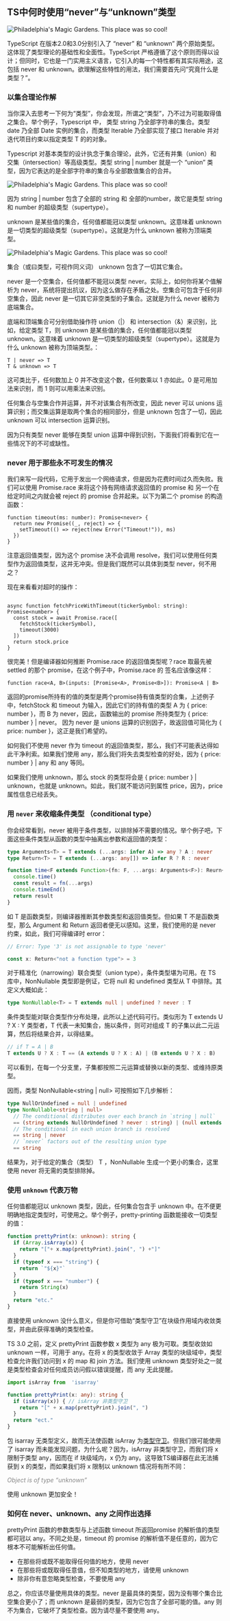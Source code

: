 ## TS中何时使用“never”与“unknown”类型

![Philadelphia's Magic Gardens. This place was so cool!](https://i2.wp.com/cdn-images-1.medium.com/max/1600/1*_wh7P-jdH2o9xHgFi1bqbw.png?resize=1818%2C1090&ssl=1 "Philadelphia's Magic Gardens")

TypeScript 在版本2.0和3.0分别引入了 “never” 和 “unknown” 两个原始类型。这体现了类型理论的基础性和全面性。TypeScript 严格遵循了这个原则而得以设计；但同时，它也是一门实用主义语言，它引入的每一个特性都有其实际用途，这包括 never 和 unknown。欲理解这些特性的用法，我们需要首先问“究竟什么是类型？”。

### 以集合理论作解

当你深入去思考一下何为“类型”，你会发现，所谓之“类型”，乃不过为可能取得值之集合。举个例子，Typescript 中， 类型 string 乃全部字符串的集合。类型 date 乃全部 Date 实例的集合，而类型 Iterable<T> 乃全部实现了接口 Iterable 并对迭代项目约束以指定类型 T 的的对象。
  
Typescript 对基本类型的设计执念于集合理论，此外，它还有并集（union）和 交集（intersection）等高级类型。类型 string | number 就是一个 “union” 类型，因为它表达的是全部字符串的集合与全部数值集合的合并。

![Philadelphia's Magic Gardens. This place was so cool!](https://i0.wp.com/cdn-images-1.medium.com/max/1600/1*ZUSJpOOStqTRvCZ8GucxSw.png?zoom=2&resize=730%2C436&ssl=1 "Philadelphia's Magic Gardens")

因为 string | number 包含了全部的 string 和 全部的number，故它是类型 string 和 number 的超级类型（supertype）。

unknown 是某些值的集合，任何值都能冠以类型 unknown。这意味着 unknown 是一切类型的超级类型（supertype）。这就是为什么 unknown 被称为顶端类型。

![Philadelphia's Magic Gardens. This place was so cool!](https://i1.wp.com/cdn-images-1.medium.com/max/1600/1*S0YZx_0dFeAvp2uB28MthA.png?zoom=2&resize=730%2C536&ssl=1 "Philadelphia's Magic Gardens")

集合（或曰类型，可视作同义词） unknown 包含了一切其它集合。

never 是一个空集合，任何值都不能冠以类型 never。实际上，如何你将某个值解析为 never，系统将提出抗议，因为这么做存在矛盾之处。空集合可包含于任何非空集合，因此 never 是一切其它非空类型的子集合。这就是为什么 never 被称为底端集合。

底端和顶端集合可分别借助操作符 union（|） 和 intersection（&）来识别，比如，给定类型 T，则
unknown 是某些值的集合，任何值都能冠以类型 unknown。这意味着 unknown 是一切类型的超级类型（supertype）。这就是为什么 unknown 被称为顶端类型。：

```
T | never => T
T & unknown => T
```

这可类比于，任何数加上 0 并不改变这个数，任何数乘以 1 亦如此。0 是可用加法来识别，而 1 则可以用乘法来识别。

任何集合与空集合作并运算，并不对该集合有所改变，因此 never 可以 unions 运算识别；而交集运算是取两个集合的相同部分，但是 unknown 包含了一切，因此 unknown 可以 intersection 运算识别。

因为只有类型 never 能够在类型 union 运算中得到识别，下面我们将看到它在一些情况下的不可或缺性。


### never 用于那些永不可发生的情况

我们来写一段代码，它用于发出一个网络请求，但是因为花费时间过久而失败。我们可以使用 Promise.race 来将这个持有网络请求返回值的 promise 和 另一个在给定时间之内就会被 reject 的 promise 合并起来。以下为第二个 promise 的构造函数：

```
function timeout(ms: number): Promise<never> {
  return new Promise((_, reject) => {
    setTimeout(() => reject(new Error("Timeout!")), ms)
  })
}
```

注意返回值类型，因为这个 promise 决不会调用 resolve，我们可以使用任何类型作为返回值类型，这并无冲突。但是我们既然可以具体到类型 never，何不用之？

现在来看看对超时的操作：

```

async function fetchPriceWithTimeout(tickerSymbol: string): Promise<number> {
  const stock = await Promise.race([
    fetchStock(tickerSymbol),
    timeout(3000)
  ])
  return stock.price
}

```

很完美！但是编译器如何推断 Promise.race 的返回值类型呢？race 取最先被 settled 的那个 promise，在这个例子中，Promise.race 的 签名应该像这样：

```
function race<A, B>(inputs: [Promise<A>, Promise<B>]): Promise<A | B>
```

返回的promise所持有的值的类型是两个promise持有值类型的合集，上述例子中，fetchStock 和 timeout 为输入，因此它们的持有值的类型 A 为 { price: number }，而 B 为 never，因此，函数输出的 promise 所持类型为 { price: number } | never。 因为 never 是 unions 运算的识别因子，故返回值可简化为 { price: number }，这正是我们希望的。

如何我们不使用 never 作为 timeout 的返回值类型，那么，我们不可能表达得如此干净利索。如果我们使用 any，那么我们将失去类型检查的好处，因为 { price: number } | any 和 any 等同。

如果我们使用 unknown，那么 stock 的类型将会是 { price: number } | unknown，也就是 unknown。如此，我们就不能访问到属性 price，因为，price属性信息已经丢失。

### 用 `never` 来收缩条件类型 （conditional type）

你会经常看到，never 被用于条件类型，以排除掉不需要的情况。举个例子吧，下面这些条件类型从函数的类型中抽离出参数和返回值的类型：

```ts
type Arguments<T> = T extends (...args: infer A) => any ? A : never
type Return<T> = T extends (...args: any[]) => infer R ? R : never

function time<F extends Function>(fn: F, ...args: Arguments<F>): Reurn<F> {
  console.time()
  const result = fn(...args)
  console.timeEnd()
  return result
}
```
如 T 是函数类型，则编译器推断其参数类型和返回值类型。但如果 T 不是函数类型，那么 Argument<T> 和 Return<T> 返回者便无以感知。这里，我们使用的是 never 约束，如此，我们可得编译时 error：

```ts
// Error: Type '3' is not assignable to type 'never'

const x: Return<"not a function type"> = 3
```

对于精准化（narrowing）联合类型（union type），条件类型堪为可用。在 TS 库中，NonNullable<T> 类型即是例证，它将 null 和 undefined 类型从 T 中排除。其定义大概如此：

```ts
type NonNullable<T> = T extends null | undefined ? never : T
```
条件类型能对联合类型作分布处理，此所以上述代码可行。类似形为 T extends U ? X : Y  类型者，T 代表一未知集合，施以条件，则可对组成 T 的子集以此二元运算，然后将结果合并，以得结果。

```ts
// if T = A | B
T extends U ? X : T == (A extends U ? X : A) | (B extends U ? X : B)
```

可以看到，在每一个分支里，子集都按照二元运算或替换以新的类型、或维持原类型。

因而，类型 NonNullable<string | null> 可按照如下几步解析：

```ts
type NullOrUndefined = null | undefined
type NonNullable<string | null> 
  // The conditional distributes over each branch in `string | null`
  == (string extends NullOrUndefined ? never : string) | (null extends  NullOrUndefined ? never : null)
  // The conditional in each union branch is resolved
  == string | never
  // `never` factors out of the resulting union type
  == string
```
结果为，对于给定的集合（类型） T ，NonNullable<T> 生成一个更小的集合，这里使用 never 将无需的类型排除掉。

### 使用 `unknown` 代表万物

任何值都能冠以 unknown 类型，因此，任何集合包含于 unknown 中。在不便更明确地指定类型时，可使用之。举个例子，pretty-printing 函数能接收一切类型的值：

```ts
function prettyPrint(x: unknown): string {
  if (Array.isArray(x)) {
    return "["+ x.map(prettyPrint).join(", ") +"]"
  }
  if (typeof x === "string") {
    return `"${x}"`
  }
  if (typeof x === "number") {
    return String(x)
  }
  return "etc."
}
```

直接使用 unknown 没什么意义，但是你可借助“类型守卫”在块级作用域内收敛类型，并由此获得准确的类型检查。

TS 3.0 之前，定义 prettyPrint 函数参数 x 类型为 any 极为可取。类型收敛如 unknown 一样，可用于 any。在将 x 的类型收敛于 Array 类型的块级域中，类型检查允许我们访问到 x 的 map 和 join 方法。我们使用 unknown 类型好处之一就是类型检查会对任何成员访问假以错误提醒，而 any 无此提醒。

```ts
import isArray from  'isarray'

function prettyPrint(x: any): string {
  if (isArray(x)) { // isArray 非类型守卫
    return "[" + x.map(prettyPrint).join(", ")
  }
  return "ect."
}
```
 包 isarray 无类型定义，故而无法使函数 isArray 为[类型守卫](http://www.typescriptlang.org/docs/handbook/advanced-types.html#user-defined-type-guards)。但我们很可能使用了 isarray 而未能发现问题，为什么呢？因为，isArray 非类型守卫，而我们将 x 限制于类型 any，因而在 if 块级域内，x 仍为 any。这导致TS编译器在此无法捕获到 x 的类型，而如果我们将 x 限制以 unknown 情况将有所不同：

_<span style="color: #888">Object is of type “unknown”</span>_

使用 unknown 更加安全！

### 如何在 never、unknown、any 之间作出选择

prettyPrint 函数的参数类型与上述函数 timeout 所返回promise 的解析值的类型都可冠以 any。不同之处是，timeout 的 promise 的解析值不是任意的，因为它根本不可能解析出任何值。

- 在那些将或既不能取得任何值的地方，使用 never
- 在那些将或既取得任意值，但不知类型的地方，请使用 unknown
- 除非你有意忽略类型检查，不要使用 any

总之，你应该尽量使用具体的类型。never 是最具体的类型，因为没有哪个集合比空集合更小了；而 unknown 是最弱的类型，因为它包含了全部可能的值。any 则不为集合，它破坏了类型检查。因为请尽量不要使用 any。



